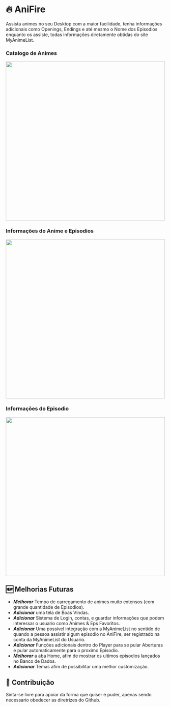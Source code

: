 # 🔥 AniFire
Assista animes no seu Desktop com a maior facilidade, tenha informações adicionais como Openings, Endings e até mesmo o Nome dos Episodios enquanto os assiste, todas informações diretamente obtidas do site MyAnimeList.
### Catalogo de Animes
<img src="https://user-images.githubusercontent.com/40131970/155705857-810c3050-7211-4293-a20a-8176812c70e9.png" width="500px" />

### Informações do Anime e Episodios
<img src="https://user-images.githubusercontent.com/40131970/155705852-5fb301c0-930e-4042-aea3-579a9afab7a3.png" width="500px" />

### Informações do Episodio
<img src="https://user-images.githubusercontent.com/40131970/155705847-27e996b4-9691-4f41-b77f-0bbcb8fa7c61.png" width="500px" />

## 🆕 Melhorias Futuras
- ***Melhorar*** Tempo de carregamento de animes muito extensos (com grande quantidade de Episodios).
- ***Adicionar*** uma tela de Boas Vindas.
- ***Adicionar*** Sistema de Login, contas, e guardar informações que podem interessar o usuario como Animes & Eps Favoritos.
- ***Adicionar*** Uma possivel integração com a MyAnimeList no sentido de quando a pessoa assistir algum episodio no AniFire, ser registrado na conta da MyAnimeList do Usuario.
- ***Adicionar*** Funções adicionais dentro do Player para se pular Aberturas e pular automaticamente para o proximo Episodio.
- ***Melhorar*** a aba Home, afim de mostrar os ultimos episodios lançados no Banco de Dados.
- ***Adicionar*** Temas afim de possibilitar uma melhor customização.

## 💚 Contribuição
Sinta-se livre para apoiar da forma que quiser e puder, apenas sendo necessario obedecer as diretrizes do Github.

